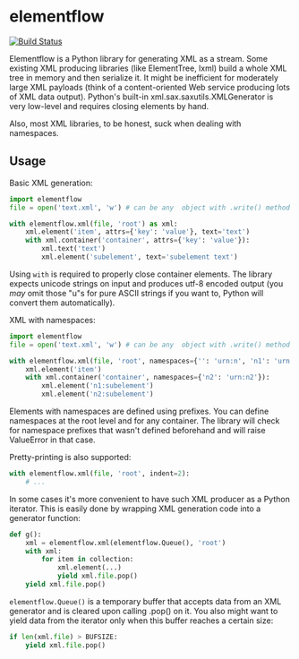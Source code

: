 # elementflow

[![Build Status](https://travis-ci.org/vovanbo/elementflow.png)](https://travis-ci.org/vovanbo/elementflow)

Elementflow is a Python library for generating XML as a stream. Some existing
XML producing libraries (like ElementTree, lxml) build a whole XML tree in
memory and then serialize it. It might be inefficient for moderately large XML
payloads (think of a content-oriented Web service producing lots of XML data
output). Python's built-in xml.sax.saxutils.XMLGenerator is very low-level and
requires closing elements by hand.

Also, most XML libraries, to be honest, suck when dealing with namespaces.


## Usage

Basic XML generation:

```python
import elementflow
file = open('text.xml', 'w') # can be any  object with .write() method

with elementflow.xml(file, 'root') as xml:
    xml.element('item', attrs={'key': 'value'}, text='text')
    with xml.container('container', attrs={'key': 'value'}):
        xml.text('text')
        xml.element('subelement', text='subelement text')
```

Using `with` is required to properly close container elements. The library
expects unicode strings on input and produces utf-8 encoded output (you *may*
omit those "u"s for pure ASCII strings if you want to, Python will convert
them automatically).

XML with namespaces:

```python
import elementflow
file = open('text.xml', 'w') # can be any  object with .write() method

with elementflow.xml(file, 'root', namespaces={'': 'urn:n', 'n1': 'urn:n1'}) as xml:
    xml.element('item')
    with xml.container('container', namespaces={'n2': 'urn:n2'}):
        xml.element('n1:subelement')
        xml.element('n2:subelement')
```

Elements with namespaces are defined using prefixes. You can define namespaces
at the root level and for any container. The library will check for namespace
prefixes that wasn't defined beforehand and will raise ValueError in that case.

Pretty-printing is also supported:

```python
with elementflow.xml(file, 'root', indent=2):
    # ...
```

In some cases it's more convenient to have such XML producer as a Python
iterator. This is easily done by wrapping XML generation code into a generator
function:

```python
def g():
    xml = elementflow.xml(elementflow.Queue(), 'root')
    with xml:
        for item in collection:
            xml.element(...)
            yield xml.file.pop()
    yield xml.file.pop()
```

`elementflow.Queue()` is a temporary buffer that accepts data from an XML
generator and is cleared upon calling .pop() on it. You also might want to
yield data from the iterator only when this buffer reaches a certain size:

```python
if len(xml.file) > BUFSIZE:
    yield xml.file.pop()
```
